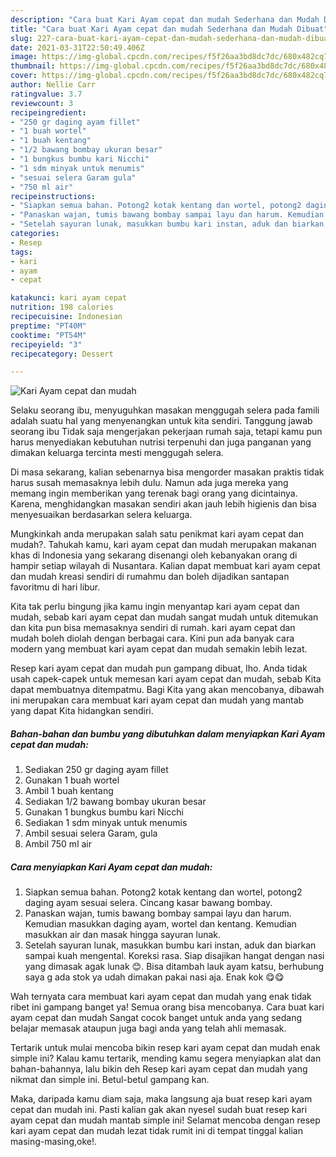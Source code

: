 ```yaml
---
description: "Cara buat Kari Ayam cepat dan mudah Sederhana dan Mudah Dibuat"
title: "Cara buat Kari Ayam cepat dan mudah Sederhana dan Mudah Dibuat"
slug: 227-cara-buat-kari-ayam-cepat-dan-mudah-sederhana-dan-mudah-dibuat
date: 2021-03-31T22:50:49.406Z
image: https://img-global.cpcdn.com/recipes/f5f26aa3bd8dc7dc/680x482cq70/kari-ayam-cepat-dan-mudah-foto-resep-utama.jpg
thumbnail: https://img-global.cpcdn.com/recipes/f5f26aa3bd8dc7dc/680x482cq70/kari-ayam-cepat-dan-mudah-foto-resep-utama.jpg
cover: https://img-global.cpcdn.com/recipes/f5f26aa3bd8dc7dc/680x482cq70/kari-ayam-cepat-dan-mudah-foto-resep-utama.jpg
author: Nellie Carr
ratingvalue: 3.7
reviewcount: 3
recipeingredient:
- "250 gr daging ayam fillet"
- "1 buah wortel"
- "1 buah kentang"
- "1/2 bawang bombay ukuran besar"
- "1 bungkus bumbu kari Nicchi"
- "1 sdm minyak untuk menumis"
- "sesuai selera Garam gula"
- "750 ml air"
recipeinstructions:
- "Siapkan semua bahan. Potong2 kotak kentang dan wortel, potong2 daging ayam sesuai selera. Cincang kasar bawang bombay."
- "Panaskan wajan, tumis bawang bombay sampai layu dan harum. Kemudian masukkan daging ayam, wortel dan kentang. Kemudian masukkan air dan masak hingga sayuran lunak."
- "Setelah sayuran lunak, masukkan bumbu kari instan, aduk dan biarkan sampai kuah mengental. Koreksi rasa. Siap disajikan hangat dengan nasi yang dimasak agak lunak 😊. Bisa ditambah lauk ayam katsu, berhubung saya g ada stok ya udah dimakan pakai nasi aja. Enak kok 😋😋"
categories:
- Resep
tags:
- kari
- ayam
- cepat

katakunci: kari ayam cepat 
nutrition: 198 calories
recipecuisine: Indonesian
preptime: "PT40M"
cooktime: "PT54M"
recipeyield: "3"
recipecategory: Dessert

---
```



![Kari Ayam cepat dan mudah](https://img-global.cpcdn.com/recipes/f5f26aa3bd8dc7dc/680x482cq70/kari-ayam-cepat-dan-mudah-foto-resep-utama.jpg)

Selaku seorang ibu, menyuguhkan masakan menggugah selera pada famili adalah suatu hal yang menyenangkan untuk kita sendiri. Tanggung jawab seorang ibu Tidak saja mengerjakan pekerjaan rumah saja, tetapi kamu pun harus menyediakan kebutuhan nutrisi terpenuhi dan juga panganan yang dimakan keluarga tercinta mesti menggugah selera.

Di masa  sekarang, kalian sebenarnya bisa mengorder masakan praktis tidak harus susah memasaknya lebih dulu. Namun ada juga mereka yang memang ingin memberikan yang terenak bagi orang yang dicintainya. Karena, menghidangkan masakan sendiri akan jauh lebih higienis dan bisa menyesuaikan berdasarkan selera keluarga. 



Mungkinkah anda merupakan salah satu penikmat kari ayam cepat dan mudah?. Tahukah kamu, kari ayam cepat dan mudah merupakan makanan khas di Indonesia yang sekarang disenangi oleh kebanyakan orang di hampir setiap wilayah di Nusantara. Kalian dapat membuat kari ayam cepat dan mudah kreasi sendiri di rumahmu dan boleh dijadikan santapan favoritmu di hari libur.

Kita tak perlu bingung jika kamu ingin menyantap kari ayam cepat dan mudah, sebab kari ayam cepat dan mudah sangat mudah untuk ditemukan dan kita pun bisa memasaknya sendiri di rumah. kari ayam cepat dan mudah boleh diolah dengan berbagai cara. Kini pun ada banyak cara modern yang membuat kari ayam cepat dan mudah semakin lebih lezat.

Resep kari ayam cepat dan mudah pun gampang dibuat, lho. Anda tidak usah capek-capek untuk memesan kari ayam cepat dan mudah, sebab Kita dapat membuatnya ditempatmu. Bagi Kita yang akan mencobanya, dibawah ini merupakan cara membuat kari ayam cepat dan mudah yang mantab yang dapat Kita hidangkan sendiri.

<!--inarticleads1-->

##### Bahan-bahan dan bumbu yang dibutuhkan dalam menyiapkan Kari Ayam cepat dan mudah:

1. Sediakan 250 gr daging ayam fillet
1. Gunakan 1 buah wortel
1. Ambil 1 buah kentang
1. Sediakan 1/2 bawang bombay ukuran besar
1. Gunakan 1 bungkus bumbu kari Nicchi
1. Sediakan 1 sdm minyak untuk menumis
1. Ambil sesuai selera Garam, gula
1. Ambil 750 ml air




<!--inarticleads2-->

##### Cara menyiapkan Kari Ayam cepat dan mudah:

1. Siapkan semua bahan. Potong2 kotak kentang dan wortel, potong2 daging ayam sesuai selera. Cincang kasar bawang bombay.
1. Panaskan wajan, tumis bawang bombay sampai layu dan harum. Kemudian masukkan daging ayam, wortel dan kentang. Kemudian masukkan air dan masak hingga sayuran lunak.
1. Setelah sayuran lunak, masukkan bumbu kari instan, aduk dan biarkan sampai kuah mengental. Koreksi rasa. Siap disajikan hangat dengan nasi yang dimasak agak lunak 😊. Bisa ditambah lauk ayam katsu, berhubung saya g ada stok ya udah dimakan pakai nasi aja. Enak kok 😋😋




Wah ternyata cara membuat kari ayam cepat dan mudah yang enak tidak ribet ini gampang banget ya! Semua orang bisa mencobanya. Cara buat kari ayam cepat dan mudah Sangat cocok banget untuk anda yang sedang belajar memasak ataupun juga bagi anda yang telah ahli memasak.

Tertarik untuk mulai mencoba bikin resep kari ayam cepat dan mudah enak simple ini? Kalau kamu tertarik, mending kamu segera menyiapkan alat dan bahan-bahannya, lalu bikin deh Resep kari ayam cepat dan mudah yang nikmat dan simple ini. Betul-betul gampang kan. 

Maka, daripada kamu diam saja, maka langsung aja buat resep kari ayam cepat dan mudah ini. Pasti kalian gak akan nyesel sudah buat resep kari ayam cepat dan mudah mantab simple ini! Selamat mencoba dengan resep kari ayam cepat dan mudah lezat tidak rumit ini di tempat tinggal kalian masing-masing,oke!.

